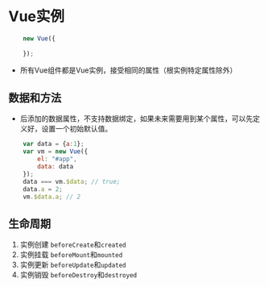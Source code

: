 # Vue实例
```js
	new Vue({
		
	});
```
* 所有Vue组件都是Vue实例，接受相同的属性（根实例特定属性除外）

## 数据和方法
* 后添加的数据属性，不支持数据绑定，如果未来需要用到某个属性，可以先定义好，设置一个初始默认值。
```js
	var data = {a:1};
	var vm = new Vue({
		el: "#app",
		data: data
	});
	data === vm.$data; // true;
	data.a = 2;
	vm.$data.a; // 2
```
## 生命周期
1. 实例创建 `beforeCreate`和`created`
1. 实例挂载 `beforeMount`和`mounted`
1. 实例更新 `beforeUpdate`和`updated`
1. 实例销毁 `beforeDestroy`和`destroyed`
